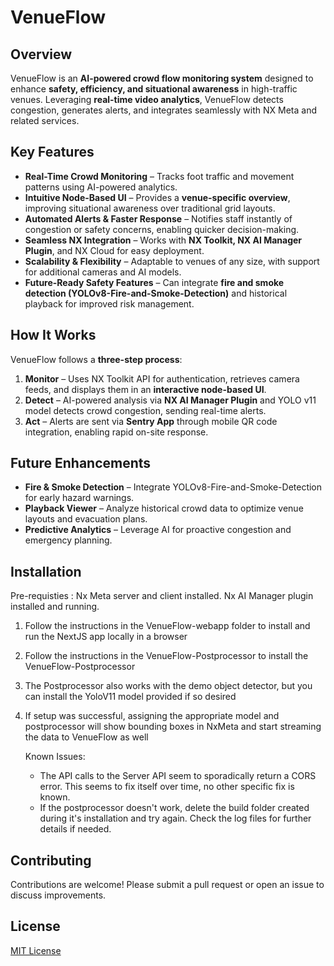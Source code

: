 # VenueFlow

## Overview
VenueFlow is an **AI-powered crowd flow monitoring system** designed to enhance **safety, efficiency, and situational awareness** in high-traffic venues. Leveraging **real-time video analytics**, VenueFlow detects congestion, generates alerts, and integrates seamlessly with NX Meta and related services.

## Key Features
- **Real-Time Crowd Monitoring** – Tracks foot traffic and movement patterns using AI-powered analytics.
- **Intuitive Node-Based UI** – Provides a **venue-specific overview**, improving situational awareness over traditional grid layouts.
- **Automated Alerts & Faster Response** – Notifies staff instantly of congestion or safety concerns, enabling quicker decision-making.
- **Seamless NX Integration** – Works with **NX Toolkit, NX AI Manager Plugin**, and NX Cloud for easy deployment.
- **Scalability & Flexibility** – Adaptable to venues of any size, with support for additional cameras and AI models.
- **Future-Ready Safety Features** – Can integrate **fire and smoke detection (YOLOv8-Fire-and-Smoke-Detection)** and historical playback for improved risk management.

## How It Works
VenueFlow follows a **three-step process**:
1. **Monitor** – Uses NX Toolkit API for authentication, retrieves camera feeds, and displays them in an **interactive node-based UI**.
2. **Detect** – AI-powered analysis via **NX AI Manager Plugin** and YOLO v11 model detects crowd congestion, sending real-time alerts.
3. **Act** – Alerts are sent via **Sentry App** through mobile QR code integration, enabling rapid on-site response.

## Future Enhancements
- **Fire & Smoke Detection** – Integrate YOLOv8-Fire-and-Smoke-Detection for early hazard warnings.
- **Playback Viewer** – Analyze historical crowd data to optimize venue layouts and evacuation plans.
- **Predictive Analytics** – Leverage AI for proactive congestion and emergency planning.

## Installation
Pre-requisties : Nx Meta server and client installed. Nx AI Manager plugin installed and running.

1. Follow the instructions in the VenueFlow-webapp folder to install and run the NextJS app locally in a browser
2. Follow the instructions in the VenueFlow-Postprocessor to install the VenueFlow-Postprocessor
3. The Postprocessor also works with the demo object detector, but you can install the YoloV11 model provided if so desired
4. If setup was successful, assigning the appropriate model and postprocessor will show bounding boxes in NxMeta and start streaming the data to VenueFlow as well

   Known Issues:
   - The API calls to the Server API seem to sporadically return a CORS error. This seems to fix itself over time, no other specific fix is known.
   - If the postprocessor doesn't work, delete the build folder created during it's installation and try again. Check the log files for further details if needed.
     

## Contributing
Contributions are welcome! Please submit a pull request or open an issue to discuss improvements.

## License
[MIT License](LICENSE)

